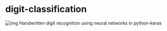 
# digit-classification
![img](https://encrypted-tbn0.gstatic.com/images?q=tbn:ANd9GcQdV3gwbk6XPyRXXtwfrdZrVdV3DIV1Zrhbdg&s)
Handwritten digit recognition using neural networks in python-keras

